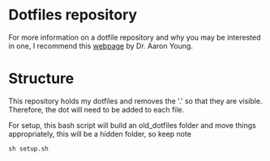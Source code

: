# Dotfiles repository

For more information on a dotfile repository and why you may be interested in one, I recommend this [webpage](https://geekdude.github.io/tech/dotfiles/) by Dr. Aaron Young.

# Structure

This repository holds my dotfiles and removes the '.' so that they are visible. Therefore, the dot will need to be added to each file.

For setup, this bash script will build an old_dotfiles folder and move things appropriately, this will be a hidden folder, so keep note
```
sh setup.sh
```
